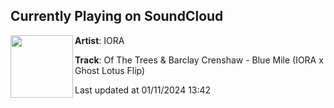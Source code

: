 ## Currently Playing on SoundCloud

[<img align="left" width="100" src="https://i1.sndcdn.com/artworks-xqUxNeGbOx5eKszL-XHT02Q-t500x500.jpg">](https://soundcloud.com/iorasounds/blue-mile-iora-x-ghost-lotus-flip)

**Artist**: IORA 

**Track**: Of The Trees & Barclay Crenshaw - Blue Mile (IORA x Ghost Lotus Flip)

Last updated at 01/11/2024 13:42

